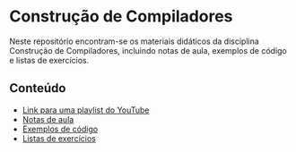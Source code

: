 # Construção de Compiladores

Neste repositório encontram-se os materiais didáticos da disciplina Construção de Compiladores, incluindo notas de aula, exemplos de código e listas de exercícios.

## Conteúdo
- [Link para uma playlist do YouTube](https://www.youtube.com/playlist?list=PLaPmgS59eMSEKNRIBxuBK4mJr-8pFP3lW)
- [Notas de aula](notasDeAula)
- [Exemplos de código](exemplosCodigo)
- [Listas de exercícios](listasDeExercicios)
